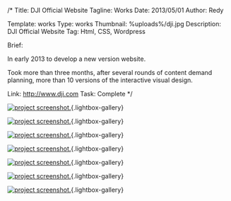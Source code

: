 /*
Title: DJI Official Website
Tagline: Works
Date: 2013/05/01
Author: Redy

Template: works
Type: works
Thumbnail: %uploads%/dji.jpg
Description: DJI Official Website
Tag: Html, CSS, Wordpress

Brief: <p>In early 2013 to develop a new version website.</p><p>Took more than three months, after several rounds of content demand planning, more than 10 versions of the interactive visual design.</p>

Link: http://www.dji.com
Task: Complete
*/

[1]: %image_url%/works/dji/dji_1_s.jpg  "DJI"
[2]: %image_url%/works/dji/dji_2_s.jpg  "DJI"
[3]: %image_url%/works/dji/dji_3_s.jpg  "DJI"
[4]: %image_url%/works/dji/dji_4_s.jpg  "DJI"
[5]: %image_url%/works/dji/dji_5_s.jpg  "DJI"
[6]: %image_url%/works/dji/dji_6_s.jpg  "DJI"
[7]: %image_url%/works/dji/dji_7_s.jpg  "DJI"


[![project screenshot.][1]](%image_url%/works/dji/dji_1.jpg "screenshot"){.lightbox-gallery}

[![project screenshot.][4]](%image_url%/works/dji/dji_4.jpg "screenshot"){.lightbox-gallery}

[![project screenshot.][5]](%image_url%/works/dji/dji_5.jpg "screenshot"){.lightbox-gallery}

[![project screenshot.][2]](%image_url%/works/dji/dji_2.jpg "screenshot"){.lightbox-gallery}

[![project screenshot.][3]](%image_url%/works/dji/dji_3.jpg "screenshot"){.lightbox-gallery}

[![project screenshot.][6]](%image_url%/works/dji/dji_6.jpg "screenshot"){.lightbox-gallery}

[![project screenshot.][7]](%image_url%/works/dji/dji_7.jpg "screenshot"){.lightbox-gallery}